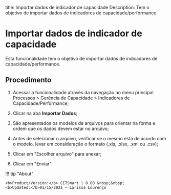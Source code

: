 title: Importar dados de indicador de capacidade
Description: Tem o objetivo de importar dados de indicadores de capacidade/performance.
# Importar dados de indicador de capacidade

Esta funcionalidade tem o objetivo de importar dados de indicadores de capacidade/performance.

Procedimento
----------------

1.  Acessar a funcionalidade através da navegação no menu principal Processos \>
    Gerência de Capacidade \> Indicadores de Capacidade/Performance;

2.  Clicar na aba **Importar Dados**;

3.  São apresentados os modelos de arquivos para orientar na forma e ordem que
    os dados devem estar no arquivo;

4.  Antes de selecionar o arquivo, verificar se o mesmo está de acordo com o
    modelo, levar em consideração o formato (.xls, .xlsx, .xml ou .csv);

5.  Clicar em "Escolher arquivo" para anexar;

6.  Clicar em "Enviar".

!!! tip "About"

    <b>Product/Version:</b> CITSmart | 8.00 &nbsp;&nbsp;
    <b>Updated:</b>01/15/2021 – Larissa Lourenço
